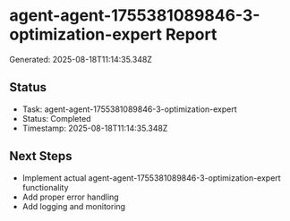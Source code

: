 # agent-agent-1755381089846-3-optimization-expert Report

Generated: 2025-08-18T11:14:35.348Z

## Status
- Task: agent-agent-1755381089846-3-optimization-expert
- Status: Completed
- Timestamp: 2025-08-18T11:14:35.348Z

## Next Steps
- Implement actual agent-agent-1755381089846-3-optimization-expert functionality
- Add proper error handling
- Add logging and monitoring
